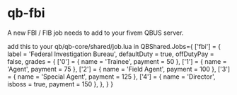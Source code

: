 # qb-fbi
A new FBI / FIB job needs to add to your fivem QBUS server.


add this to your qb/qb-core/shared/job.lua
in 
QBShared.Jobs={
	    ['fbi'] = {
        label = 'Federal Investigation Bureau',
        defaultDuty = true,
        offDutyPay = false,
        grades = {
            ['0'] = {
                name = 'Trainee',
                payment = 50
            },
            ['1'] = {
                name = 'Agent',
                payment = 75
            },
            ['2'] = {
                name = 'Field Agent',
                payment = 100
            },
            ['3'] = {
                name = 'Special Agent',
                payment = 125
            },
            ['4'] = {
                name = 'Director',
                isboss = true,
                payment = 150
            },
        },
    }
}
